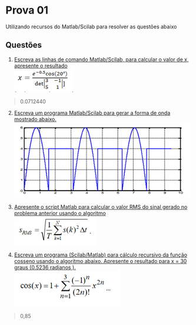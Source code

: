 # Prova 01
Utilizando recursos do Matlab/Scilab para resolver as questões abaixo

## Questões

1.  [Escreva as linhas de comando Matlab/Scilab, para calcular o valor de x, apresente o resultado](https://github.com/mrcaio/simulacaoaplicada/blob/main/simulacaoaplicadaeletroeletronica/prova_01/1.m)<br/>
![Questao 01](https://raw.githubusercontent.com/mrcaio/simulacaoaplicada/main/simulacaoaplicadaeletroeletronica/prova_01/img/1a.png)<br/>
> 0.0712440   

2.  [Escreva um programa Matlab/Scilab para gerar a forma de onda mostrado abaixo. ](https://github.com/mrcaio/simulacaoaplicada/blob/main/simulacaoaplicadaeletroeletronica/prova_01/2.m)<br/>
![Questao 02](https://raw.githubusercontent.com/mrcaio/simulacaoaplicada/main/simulacaoaplicadaeletroeletronica/prova_01/img/2.png)<br/>

3.  [Apresente o script Matlab para calcular o valor RMS do sinal gerado no problema anterior usando o algoritmo](https://github.com/mrcaio/simulacaoaplicada/blob/main/simulacaoaplicadaeletroeletronica/prova_01/3.m)<br/>
![Questao 03](https://raw.githubusercontent.com/mrcaio/simulacaoaplicada/main/simulacaoaplicadaeletroeletronica/prova_01/img/3.png)<br/>

4.  [Escreva  um  programa  (Scilab/Matlab)  para  cálculo  recursivo  da  função  cosseno  usando  o algoritmo abaixo.  Apresente o resultado para x =  30 graus (0.5236 radianos ). ](https://github.com/mrcaio/simulacaoaplicada/blob/main/simulacaoaplicadaeletroeletronica/prova_01/4.m)<br/>
![Questao 4](https://raw.githubusercontent.com/mrcaio/simulacaoaplicada/main/simulacaoaplicadaeletroeletronica/prova_01/img/4.png)<br/>
>0,85 